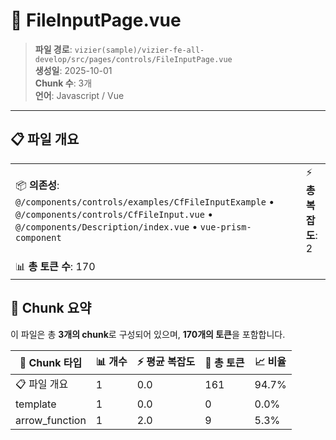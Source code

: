 # 📄 FileInputPage.vue

> **파일 경로**: `vizier(sample)/vizier-fe-all-develop/src/pages/controls/FileInputPage.vue`  
> **생성일**: 2025-10-01  
> **Chunk 수**: 3개  
> **언어**: Javascript / Vue
---


## 📋 파일 개요

| | |
|--|--|
| 📦 **의존성**: `@/components/controls/examples/CfFileInputExample` • `@/components/controls/CfFileInput.vue` • `@/components/Description/index.vue` • `vue-prism-component` | ⚡ **총 복잡도**: 2 |
| 📊 **총 토큰 수**: 170 |  |






## 🧩 Chunk 요약

이 파일은 총 **3개의 chunk**로 구성되어 있으며, **170개의 토큰**을 포함합니다.

| 🧩 Chunk 타입 | 📊 개수 | ⚡ 평균 복잡도 | 📝 총 토큰 | 📈 비율 |
|---------------|--------|-------------|----------|--------|
| 📋 파일 개요 | 1 | 0.0 | 161 | 94.7% |
| template | 1 | 0.0 | 0 | 0.0% |
| arrow_function | 1 | 2.0 | 9 | 5.3% |

